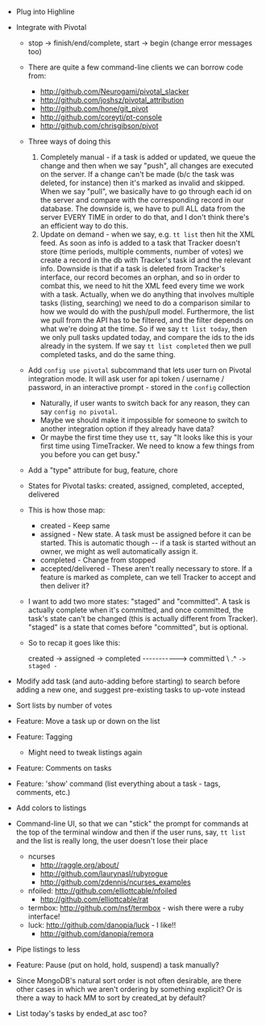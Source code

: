 * Plug into Highline
* Integrate with Pivotal
  * stop -> finish/end/complete, start -> begin (change error messages too)
  * There are quite a few command-line clients we can borrow code from:
    * http://github.com/Neurogami/pivotal_slacker
    * http://github.com/joshsz/pivotal_attribution
    * http://github.com/hone/git_pivot
    * http://github.com/coreyti/pt-console
    * http://github.com/chrisgibson/pivot
  * Three ways of doing this
    1. Completely manual - if a task is added or updated, we queue the change
       and then when we say "push", all changes are executed on the server.
       If a change can't be made (b/c the task was deleted, for instance)
       then it's marked as invalid and skipped. When we say "pull",
       we basically have to go through each id on the server and compare
       with the corresponding record in our database. The downside is,
       we have to pull ALL data from the server EVERY TIME in order to
       do that, and I don't think there's an efficient way to do this.
    2. Update on demand - when we say, e.g. `tt list` then hit the XML
       feed. As soon as info is added to a task that Tracker doesn't store
       (time periods, multiple comments, number of votes) we create a
       record in the db with Tracker's task id and the relevant info.
       Downside is that if a task is deleted from Tracker's interface,
       our record becomes an orphan, and so in order to combat this,
       we need to hit the XML feed every time we work with a task.
       Actually, when we do anything that involves multiple tasks
       (listing, searching) we need to do a comparison similar to
       how we would do with the push/pull model. Furthermore, the list
       we pull from the API has to be filtered, and the filter depends
       on what we're doing at the time. So if we say `tt list today`, then
       we only pull tasks updated today, and compare the ids to the ids
       already in the system. If we say `tt list completed` then we pull
       completed tasks, and do the same thing.
  * Add `config use pivotal` subcommand that lets user turn on Pivotal
    integration mode. It will ask user for api token / username / password,
    in an interactive prompt - stored in the `config` collection
    * Naturally, if user wants to switch back for any reason, they can
      say `config no pivotal`.
    * Maybe we should make it impossible for someone to switch to another
      integration option if they already have data?
    * Or maybe the first time they use `tt`, say "It looks like this is
      your first time using TimeTracker. We need to know a few things
      from you before you can get busy."
  * Add a "type" attribute for bug, feature, chore
  * States for Pivotal tasks: created, assigned, completed, accepted, delivered
  * This is how those map:
    * created - Keep same
    * assigned - New state. A task must be assigned before it can be
      started. This is automatic though -- if a task is started without
      an owner, we might as well automatically assign it.
    * completed - Change from stopped
    * accepted/delivered - These aren't really necessary to store.
      If a feature is marked as complete, can we tell Tracker to accept
      and then deliver it?
  * I want to add two more states: "staged" and "committed". A task is actually
    complete when it's committed, and once committed, the task's state
    can't be changed (this is actually different from Tracker). "staged"
    is a state that comes before "committed", but is optional.
  * So to recap it goes like this:
  
    created -> assigned -> completed -----------> committed
                                    \             .^
                                     `-> staged -`

* Modify add task (and auto-adding before starting) to search before
  adding a new one, and suggest pre-existing tasks to up-vote instead
* Sort lists by number of votes
* Feature: Move a task up or down on the list
* Feature: Tagging
  * Might need to tweak listings again
* Feature: Comments on tasks
* Feature: 'show' command (list everything about a task - tags, comments, etc.)
* Add colors to listings
* Command-line UI, so that we can "stick" the prompt for commands at the
  top of the terminal window and then if the user runs, say, `tt list`
  and the list is really long, the user doesn't lose their place
  * ncurses
    * <http://raggle.org/about/>
    * <http://github.com/laurynasl/rubyrogue>
    * <http://github.com/zdennis/ncurses_examples>
  * nfoiled: <http://github.com/elliottcable/nfoiled>
    * <http://github.com/elliottcable/rat>
  * termbox: <http://github.com/nsf/termbox> - wish there were a ruby interface!
  * luck: <http://github.com/danopia/luck> - I like!!
    * <http://github.com/danopia/remora>
* Pipe listings to less

* Feature: Pause (put on hold, hold, suspend) a task manually?
* Since MongoDB's natural sort order is not often desirable, are there
  other cases in which we aren't ordering by something explicit?
  Or is there a way to hack MM to sort by created_at by default?
* List today's tasks by ended_at asc too?